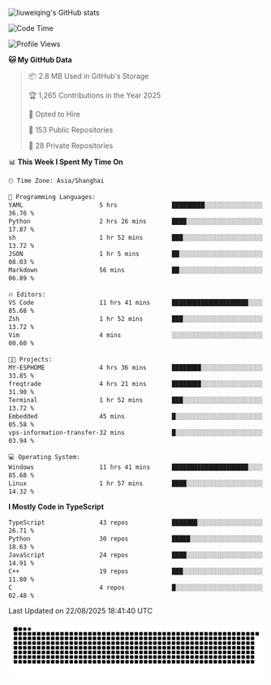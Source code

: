 ![liuweiqing's GitHub stats](https://github-readme-stats.vercel.app/api?username=14790897&show_icons=true&locale=cn&include_all_commits=true&count_private=true)

<!--START_SECTION:waka-->
![Code Time](http://img.shields.io/badge/Code%20Time-2%2C419%20hrs%207%20mins-blue)

![Profile Views](http://img.shields.io/badge/Profile%20Views-4-blue)

**🐱 My GitHub Data** 

> 📦 2.8 MB Used in GitHub's Storage 
 > 
> 🏆 1,265 Contributions in the Year 2025
 > 
> 💼 Opted to Hire
 > 
> 📜 153 Public Repositories 
 > 
> 🔑 28 Private Repositories 
 > 
📊 **This Week I Spent My Time On** 

```text
🕑︎ Time Zone: Asia/Shanghai

💬 Programming Languages: 
YAML                     5 hrs               █████████░░░░░░░░░░░░░░░░   36.76 % 
Python                   2 hrs 26 mins       ████░░░░░░░░░░░░░░░░░░░░░   17.87 % 
sh                       1 hr 52 mins        ███░░░░░░░░░░░░░░░░░░░░░░   13.72 % 
JSON                     1 hr 5 mins         ██░░░░░░░░░░░░░░░░░░░░░░░   08.03 % 
Markdown                 56 mins             ██░░░░░░░░░░░░░░░░░░░░░░░   06.89 % 

🔥 Editors: 
VS Code                  11 hrs 41 mins      █████████████████████░░░░   85.68 % 
Zsh                      1 hr 52 mins        ███░░░░░░░░░░░░░░░░░░░░░░   13.72 % 
Vim                      4 mins              ░░░░░░░░░░░░░░░░░░░░░░░░░   00.60 % 

🐱‍💻 Projects: 
MY-ESPHOME               4 hrs 36 mins       ████████░░░░░░░░░░░░░░░░░   33.85 % 
freqtrade                4 hrs 21 mins       ████████░░░░░░░░░░░░░░░░░   31.90 % 
Terminal                 1 hr 52 mins        ███░░░░░░░░░░░░░░░░░░░░░░   13.72 % 
Embedded                 45 mins             █░░░░░░░░░░░░░░░░░░░░░░░░   05.58 % 
vps-information-transfer-32 mins             █░░░░░░░░░░░░░░░░░░░░░░░░   03.94 % 

💻 Operating System: 
Windows                  11 hrs 41 mins      █████████████████████░░░░   85.68 % 
Linux                    1 hr 57 mins        ████░░░░░░░░░░░░░░░░░░░░░   14.32 % 
```

**I Mostly Code in TypeScript** 

```text
TypeScript               43 repos            ███████░░░░░░░░░░░░░░░░░░   26.71 % 
Python                   30 repos            █████░░░░░░░░░░░░░░░░░░░░   18.63 % 
JavaScript               24 repos            ████░░░░░░░░░░░░░░░░░░░░░   14.91 % 
C++                      19 repos            ███░░░░░░░░░░░░░░░░░░░░░░   11.80 % 
C                        4 repos             █░░░░░░░░░░░░░░░░░░░░░░░░   02.48 % 
```




 Last Updated on 22/08/2025 18:41:40 UTC
<!--END_SECTION:waka-->

<picture>
  <source media="(prefers-color-scheme: dark)" srcset="https://raw.githubusercontent.com/14790897/14790897/output/github-contribution-grid-snake-dark.svg" />
  <source media="(prefers-color-scheme: light)" srcset="https://raw.githubusercontent.com/14790897/14790897/output/github-contribution-grid-snake.svg" />
  <img alt="github-snake" src="https://raw.githubusercontent.com/14790897/14790897/output/github-contribution-grid-snake.svg" />
</picture>
